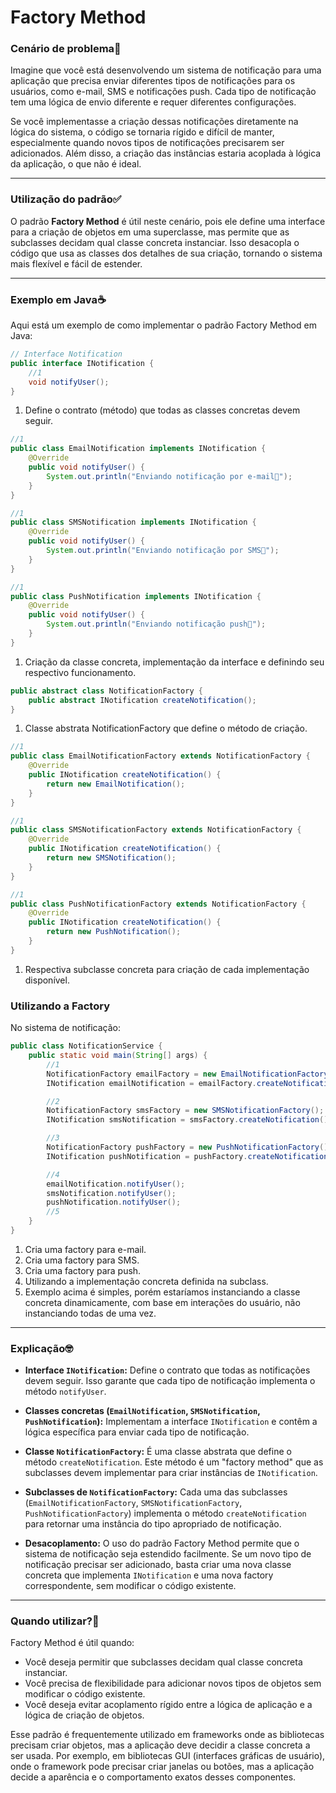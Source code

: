 # Factory Method

### Cenário de problema📨

Imagine que você está desenvolvendo um sistema de notificação para uma aplicação que precisa enviar diferentes tipos de notificações para os usuários, como e-mail, SMS e notificações push. Cada tipo de notificação tem uma lógica de envio diferente e requer diferentes configurações.

Se você implementasse a criação dessas notificações diretamente na lógica do sistema, o código se tornaria rígido e difícil de manter, especialmente quando novos tipos de notificações precisarem ser adicionados. Além disso, a criação das instâncias estaria acoplada à lógica da aplicação, o que não é ideal.

---

### Utilização do padrão✅

O padrão **Factory Method** é útil neste cenário, pois ele define uma interface para a criação de objetos em uma superclasse, mas permite que as subclasses decidam qual classe concreta instanciar. Isso desacopla o código que usa as classes dos detalhes de sua criação, tornando o sistema mais flexível e fácil de estender.

---

### Exemplo em Java☕

Aqui está um exemplo de como implementar o padrão Factory Method em Java:

```java
// Interface Notification
public interface INotification {
    //1
    void notifyUser();
}
```

1. Define o contrato (método) que todas as classes concretas devem seguir.

```java
//1
public class EmailNotification implements INotification {
    @Override
    public void notifyUser() {
        System.out.println("Enviando notificação por e-mail📧");
    }
}

//1
public class SMSNotification implements INotification {
    @Override
    public void notifyUser() {
        System.out.println("Enviando notificação por SMS💬");
    }
}

//1
public class PushNotification implements INotification {
    @Override
    public void notifyUser() {
        System.out.println("Enviando notificação push📲");
    }
}
```

1. Criação da classe concreta, implementação da interface e definindo seu respectivo funcionamento. 


```java
public abstract class NotificationFactory {
    public abstract INotification createNotification();
}
```

1. Classe abstrata NotificationFactory que define o método de criação.

```java
//1
public class EmailNotificationFactory extends NotificationFactory {
    @Override
    public INotification createNotification() {
        return new EmailNotification();
    }
}

//1
public class SMSNotificationFactory extends NotificationFactory {
    @Override
    public INotification createNotification() {
        return new SMSNotification();
    }
}

//1
public class PushNotificationFactory extends NotificationFactory {
    @Override
    public INotification createNotification() {
        return new PushNotification();
    }
}
```

1. Respectiva subclasse concreta para criação de cada implementação disponível.

### Utilizando a Factory

No sistema de notificação:
```java
public class NotificationService {
    public static void main(String[] args) {
        //1
        NotificationFactory emailFactory = new EmailNotificationFactory();
        INotification emailNotification = emailFactory.createNotification();

        //2
        NotificationFactory smsFactory = new SMSNotificationFactory();
        INotification smsNotification = smsFactory.createNotification();

        //3
        NotificationFactory pushFactory = new PushNotificationFactory();
        INotification pushNotification = pushFactory.createNotification();

        //4
        emailNotification.notifyUser();
        smsNotification.notifyUser();
        pushNotification.notifyUser();
        //5
    }
}
```

1. Cria uma factory para e-mail.
2. Cria uma factory para SMS.
3. Cria uma factory para push.
4. Utilizando a implementação concreta definida na subclass.
5. Exemplo acima é simples, porém estaríamos instanciando a classe concreta dinamicamente, com base em interações do usuário, não instanciando todas de uma vez.

---

### Explicação🤓

- **Interface `INotification`:** Define o contrato que todas as notificações devem seguir. Isso garante que cada tipo de notificação implementa o método `notifyUser`.

- **Classes concretas (`EmailNotification`, `SMSNotification`, `PushNotification`):** Implementam a interface `INotification` e contêm a lógica específica para enviar cada tipo de notificação.

- **Classe `NotificationFactory`:** É uma classe abstrata que define o método `createNotification`. Este método é um "factory method" que as subclasses devem implementar para criar instâncias de `INotification`.

- **Subclasses de `NotificationFactory`:** Cada uma das subclasses (`EmailNotificationFactory`, `SMSNotificationFactory`, `PushNotificationFactory`) implementa o método `createNotification` para retornar uma instância do tipo apropriado de notificação.

- **Desacoplamento:** O uso do padrão Factory Method permite que o sistema de notificação seja estendido facilmente. Se um novo tipo de notificação precisar ser adicionado, basta criar uma nova classe concreta que implementa `INotification` e uma nova factory correspondente, sem modificar o código existente.

---

### Quando utilizar?🤔

Factory Method é útil quando:
- Você deseja permitir que subclasses decidam qual classe concreta instanciar.
- Você precisa de flexibilidade para adicionar novos tipos de objetos sem modificar o código existente.
- Você deseja evitar acoplamento rígido entre a lógica de aplicação e a lógica de criação de objetos.

Esse padrão é frequentemente utilizado em frameworks onde as bibliotecas precisam criar objetos, mas a aplicação deve decidir a classe concreta a ser usada. Por exemplo, em bibliotecas GUI (interfaces gráficas de usuário), onde o framework pode precisar criar janelas ou botões, mas a aplicação decide a aparência e o comportamento exatos desses componentes.